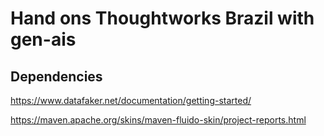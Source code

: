 # Hand ons Thoughtworks Brazil with gen-ais

## Dependencies
https://www.datafaker.net/documentation/getting-started/

https://maven.apache.org/skins/maven-fluido-skin/project-reports.html
